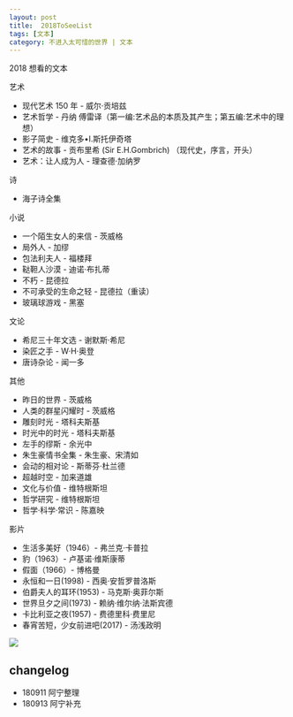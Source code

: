 ```yaml
---
layout: post
title:  2018ToSeeList
tags: [文本]
category: 不进入太可惜的世界 | 文本
---
```


2018 想看的文本

艺术

- 现代艺术 150 年 - 威尔·贡培兹
- 艺术哲学 - 丹纳 傅雷译（第一编:艺术品的本质及其产生；第五编:艺术中的理想）
- 影子简史 - 维克多•I.斯托伊奇塔
- 艺术的故事 - 贡布里希 (Sir E.H.Gombrich) （现代史，序言，开头）
- 艺术：让人成为人 - 理查德·加纳罗

诗

- 海子诗全集

小说

- 一个陌生女人的来信 - 茨威格
- 局外人 - 加缪
- 包法利夫人 - 福楼拜
- 鞑靼人沙漠 - 迪诺·布扎蒂
- 不朽 - 昆德拉
- 不可承受的生命之轻 - 昆德拉（重读）
- 玻璃球游戏 - 黑塞

文论

- 希尼三十年文选 - 谢默斯·希尼 
- 染匠之手 - W·H·奥登 
- 唐诗杂论 - 闻一多

其他

- 昨日的世界 - 茨威格
- 人类的群星闪耀时 - 茨威格
- 雕刻时光 - 塔科夫斯基
- 时光中的时光 - 塔科夫斯基
- 左手的缪斯 - 余光中
- 朱生豪情书全集 - 朱生豪、宋清如
- 会动的相对论 - 斯蒂芬·杜兰德 
- 超越时空 - 加来道雄
- 文化与价值 - 维特根斯坦
- 哲学研究 - 维特根斯坦
- 哲学·科学·常识 - 陈嘉映

影片

- 生活多美好（1946）- 弗兰克·卡普拉 
- 豹（1963）- 卢基诺·维斯康蒂
- 假面（1966）- 博格曼
- 永恒和一日(1998) - 西奥·安哲罗普洛斯
- 伯爵夫人的耳环(1953) - 马克斯·奥菲尔斯
- 世界旦夕之间(1973) -  赖纳·维尔纳·法斯宾德
- 卡比利亚之夜(1957) - 费德里科·费里尼
- 春宵苦短，少女前进吧(2017) - 汤浅政明

![](http://oax0nr6r7.bkt.clouddn.com/2018-09-13-18toseelist.jpeg)

## changelog

- 180911 阿宁整理
- 180913 阿宁补充
